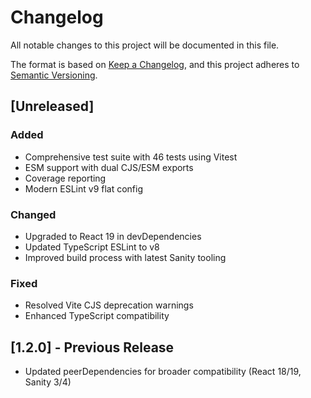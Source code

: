 # Changelog

All notable changes to this project will be documented in this file.

The format is based on [Keep a Changelog](https://keepachangelog.com/en/1.0.0/),
and this project adheres to [Semantic Versioning](https://semver.org/spec/v2.0.0.html).

## [Unreleased]

### Added
- Comprehensive test suite with 46 tests using Vitest
- ESM support with dual CJS/ESM exports
- Coverage reporting
- Modern ESLint v9 flat config

### Changed
- Upgraded to React 19 in devDependencies
- Updated TypeScript ESLint to v8
- Improved build process with latest Sanity tooling

### Fixed
- Resolved Vite CJS deprecation warnings
- Enhanced TypeScript compatibility

## [1.2.0] - Previous Release
- Updated peerDependencies for broader compatibility (React 18/19, Sanity 3/4)